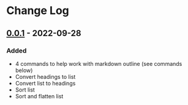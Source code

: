 # Change Log

## [0.0.1] - 2022-09-28
### Added
- 4 commands to help work with markdown outline (see commands below)
- Convert headings to list
- Convert list to headings
- Sort list
- Sort and flatten list

[0.0.1]: https://github.com/johntao/keep-a-changelog/releases/tag/v0.0.1